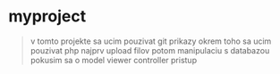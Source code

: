 # myproject
>v tomto projekte sa ucim pouzivat git prikazy
>okrem toho sa ucim pouzivat php
>najprv upload filov
>potom manipulaciu s databazou
>pokusim sa o model viewer controller pristup
